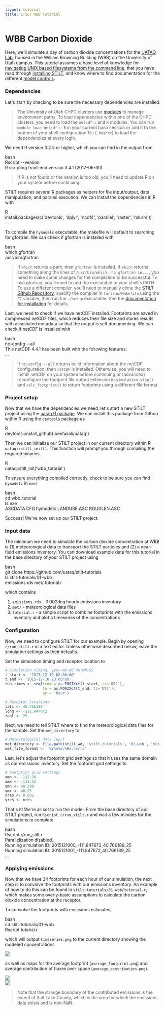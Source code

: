 ```yaml
---
layout: tutorial
title: STILT WBB Tutorial
---
```


# WBB Carbon Dioxide

Here, we'll simulate a day of carbon dioxide concentrations for the [UATAQ Lab](https://air.utah.edu), housed in the William Browning Building (WBB) on the University of Utah campus. This tutorial assumes a base level of knowledge for [navigating UNIX based filesystems from the command line](https://www.digitalocean.com/community/tutorials/basic-linux-navigation-and-file-management), that you have read through [installing STILT]({{"/docs/install.html"|relative_url}}), and know where to find documentation for the different [model controls]({{"/docs/controls.html"|relative_url}}).

### Dependencies

Let's start by checking to be sure the necessary dependencies are installed.

> The University of Utah CHPC clusters use [modules](https://www.chpc.utah.edu/documentation/software/modules.php) to manage environment paths. To load dependencies within one of the CHPC clusters, you need to load the `netcdf-c` and `R` modules. You can run `module load netcdf-c R` in your current bash session or add it to the bottom of your shell configuration file (`.bashrc`) to load the dependencies at every login.

We need R version 3.2.5 or higher, which you can find in the output from

<div class="terminal">
  <div class="terminal-osx-button"></div>
  <div class="terminal-osx-button"></div>
  <div class="terminal-osx-button"></div>
  <div class="terminal-lang">bash</div>
  <div class="terminal-command">
    Rscript --version
  </div>
  <div class="terminal-return">
    R scripting front-end version 3.4.1 (2017-06-30)
  </div>
</div>

> If R is not found or the version is too old, you'll need to update R on your system before continuing.

STILT requires several R packages as helpers for file input/output, data manipulation, and parallel execution. We can install the dependencies in R with

<div class="terminal">
  <div class="terminal-osx-button"></div>
  <div class="terminal-osx-button"></div>
  <div class="terminal-osx-button"></div>
  <div class="terminal-lang">R</div>
  <div class="terminal-command">
    install.packages(c('devtools', 'dplyr', 'ncdf4', 'parallel', 'raster', 'rslurm'))
  </div>
  <div class="terminal-return">
    ...
  </div>
</div>

To compile the `hymodelc` executable, the makefile will default to searching for gfortran. We can check if gfortran is installed with

<div class="terminal">
  <div class="terminal-osx-button"></div>
  <div class="terminal-osx-button"></div>
  <div class="terminal-osx-button"></div>
  <div class="terminal-lang">bash</div>
  <div class="terminal-command">
    which gfortran
  </div>
  <div class="terminal-return">
    /usr/bin/gfortran
  </div>
</div>

> If `which` returns a path, then `gfortran` is installed. If `which` returns something along the lines of `/usr/bin/which: no gfortran in...`, you need to make some changes for the compilation to be successful. To use gfortran, you'll need to add the executable to your shell's PATH. To use a different compiler, you'll need to manually clone the [STILT Github Repository](https://github.com/uataq/stilt), specify the compiler in `fortran/Makefile` using the `FC` variable, then run the `./setup` executable. See the [documentation for installation]({{"/docs/install.html"|relative_url}}) for details.

Last, we need to check if we have netCDF installed. Footprints are saved in compressed netCDF files, which reduces their file size and stores results with associated metadata so that the output is self documenting. We can check if netCDF is installed with

<div class="terminal">
  <div class="terminal-osx-button"></div>
  <div class="terminal-osx-button"></div>
  <div class="terminal-osx-button"></div>
  <div class="terminal-lang">bash</div>
  <div class="terminal-command">
    nc-config --all
  </div>
  <div class="terminal-return">
    This netCDF 4.4.1 has been built with the following features:<br>
    ...
  </div>
</div>

> If `nc-config --all` returns build information about the netCDF configuration, then `netCDF` is installed. Otherwise, you will need to install netCDF on your system before continuing or (advanced) reconfigure the footprint file output extension in `simulation_step()` and `calc_footprint()` to return footprints using a different file format.


### Project setup

Now that we have the dependencies we need, let's start a new STILT project using the [uataq R package](https://github.com/benfasoli/uataq). We can install this package from Github within R using the `devtools` package as

<div class="terminal">
  <div class="terminal-osx-button"></div>
  <div class="terminal-osx-button"></div>
  <div class="terminal-osx-button"></div>
  <div class="terminal-lang">R</div>
  <div class="terminal-command">
    devtools::install_github('benfasoli/uataq')
  </div>
</div>

Then we can initialize our STILT project in our current directory within R `uataq::stilt_init()`. This function will prompt you through compiling the required binaries.

<div class="terminal">
  <div class="terminal-osx-button"></div>
  <div class="terminal-osx-button"></div>
  <div class="terminal-osx-button"></div>
  <div class="terminal-lang">R</div>
  <div class="terminal-command">
    uataq::stilt_init('wbb_tutorial')
  </div>
</div>

To ensure everything compiled correctly, check to be sure you can find `hymodelc` in `exe/`

<div class="terminal">
  <div class="terminal-osx-button"></div>
  <div class="terminal-osx-button"></div>
  <div class="terminal-osx-button"></div>
  <div class="terminal-lang">bash</div>
  <div class="terminal-command">
    cd wbb_tutorial
  </div>
  <div class="terminal-command">
    ls exe
  </div>
  <div class="terminal-return">
    ASCDATA.CFG hymodelc LANDUSE.ASC ROUGLEN.ASC
  </div>
</div>

Success! We've now set up our STILT project.


### Input data

The minimum we need to simulate the carbon dioxide concentration at WBB is (1) meteorological data to transport the STILT particles and (2) a near-field emissions inventory. You can download example data for this tutorial in the base directory of your STILT project using

<div class="terminal">
  <div class="terminal-osx-button"></div>
  <div class="terminal-osx-button"></div>
  <div class="terminal-osx-button"></div>
  <div class="terminal-lang">bash</div>
  <div class="terminal-command">
    git clone https://github.com/uataq/stilt-tutorials
  </div>
  <div class="terminal-command">
    ls stilt-tutorials/01-wbb
  </div>
  <div class="terminal-return">
    emissions.rds met/ tutorial.r
  </div>
</div>

which contains

1. `emissions.rds` - 0.002deg hourly emissions inventory
1. `met/` - meteorological data files
1. `tutorial.r` - a simple script to combine footprints with the emissions inventory and plot a timeseries of the concentrations


### Configuration

Now, we need to configure STILT for our example. Begin by opening `r/run_stilt.r` in a text editor. Unless otherwise described below, leave the simulation settings as their defaults.

Set the simulation timing and receptor location to

```r
# Simulation timing, yyyy-mm-dd HH:MM:SS
t_start <- '2015-12-10 00:00:00'
t_end <- '2015-12-10 23:00:00'
run_times <- seq(from = as.POSIXct(t_start, tz='UTC'),
                 to = as.POSIXct(t_end, tz='UTC'),
                 by = 'hour')

# Receptor locations
lati <- 40.766189
long <- -111.847672
zagl <- 25
```

Next, we need to tell STILT where to find the meteorological data files for the sample. Set the `met_directory` to

```r
# Meteorological data input
met_directory <- file.path(stilt_wd, 'stilt-tutorials', '01-wbb', 'met')
met_file_format <- '%Y%m%d.%Hz.hrrra'
```

Last, let's adjust the footprint grid settings so that it uses the same domain as our emissions inventory. Set the footprint grid settings to

```r
# Footprint grid settings
xmn <- -112.30
xmx <- -111.52
ymn <- 40.390
ymx <- 40.95
xres <- 0.002
yres <- xres
```

That's it! We're all set to run the model. From the base directory of our STILT project, run `Rscript r/run_stilt.r` and wait a few minutes for the simulations to complete.

<div class="terminal">
  <div class="terminal-osx-button"></div>
  <div class="terminal-osx-button"></div>
  <div class="terminal-osx-button"></div>
  <div class="terminal-lang">bash</div>
  <div class="terminal-command">
    Rscript r/run_stilt.r
  </div>
  <div class="terminal-return">
    Parallelization disabled...<br>
    Running simulation ID: 2015121000_-111.847672_40.766189_25<br>
    Running simulation ID: 2015121001_-111.847672_40.766189_25<br>
    ...
  </div>
</div>


### Applying emissions

Now that we have 24 footprints for each hour of our simulation, the next step is to convolve the footprints with our emissions inventory. An example of how to do this can be found in `stilt-tutorials/01-wbb/tutorial.r`, which makes some overly-basic assumptions to calculate the carbon dioxide concentration at the receptor.

To convolve the footprints with emissions estimates,

<div class="terminal">
  <div class="terminal-osx-button"></div>
  <div class="terminal-osx-button"></div>
  <div class="terminal-osx-button"></div>
  <div class="terminal-lang">bash</div>
  <div class="terminal-command">
    cd stilt-tutorials/01-wbb
  </div>
  <div class="terminal-command">
    Rscript tutorial.r
  </div>
</div>

which will output `timeseries.png` to the current directory showing the modeled concentrations

<div class="text-center">
  <img style="max-width:400px; margin: auto;" src="{{"/img/wbb-tutorial-timeseries.png"|relative_url}}">
</div>

as well as maps for the average footprint (`average_footprint.png`) and average contribution of fluxes over space (`average_contribution.png`).
<div class="row">
  <div class="col-sm-6">
    <img src="{{"/img/wbb-tutorial-average-footprint.jpg"|relative_url}}">
  </div>
  <div class="col-sm-6">
    <img src="{{"/img/wbb-tutorial-average-contribution.jpg"|relative_url}}">
  </div>
</div>

> Note that the strange boundary of the contributed emissions is the extent of Salt Lake County, which is the area for which the emissions data exists and is non-NaN.
